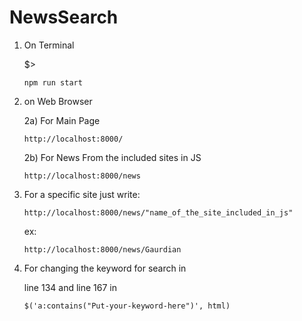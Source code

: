 # NewsSearch

1) On Terminal

    $>                                                                                                                                                      
    
       npm run start

2) on Web Browser

    2a) For Main Page

       http://localhost:8000/



    2b) For News From the included sites in JS

       http://localhost:8000/news



3) For a specific site just write:

       http://localhost:8000/news/"name_of_the_site_included_in_js"
     ex:

       http://localhost:8000/news/Gaurdian



5) For changing the keyword for search in 

    line 134 and line 167 in 

       $('a:contains("Put-your-keyword-here")', html)

